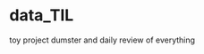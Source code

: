 # data_TIL
toy project dumster and daily review of everything
 
  
 
 
  
   
 
    
 
 
 
  
 
   
 
 
 
  
 
 
  
 
  
